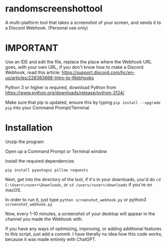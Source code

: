 # randomscreenshottool
A multi-platform tool that takes a screenshot of your screen, and sends it to a Discord Webhook. (Personal use only)

# IMPORTANT
Use an IDE and edit the file, replace the place where the Webhook URL goes, with your own URL, if you don't know how to make a Discord Webhook, read this article: https://support.discord.com/hc/en-us/articles/228383668-Intro-to-Webhooks

Python 3 or higher is required, download Python from https://www.python.org/downloads/release/python-3124/

Make sure that pip is updated, ensure this by typing ```pip install --upgrade pip``` into your Command Prompt/Terminal

# Installation
Unzip the program

Open up a Command Prompt or Terminal window

Install the required dependencies

```pip install pyautogui pillow requests```

Next, get into the directory of the tool, if it's in your downloads, you'd do ```cd C:\Users\<user>\Downloads```, or ```cd /users/<user>/downloads``` if you're on macOS.

In order to run it, just type ```python screenshot_webhook.py``` or python3 ```screenshot_webhook.py```

Now, every 1-10 minutes, a screenshot of your desktop will appear in the channel you made the Webhook with.

If you have any ways of optimizing, improving, or adding additional features to this script, just add a commit. I have literally no idea how this code works, because it was made entirely with ChatGPT.
